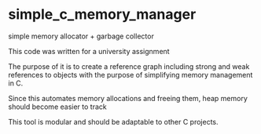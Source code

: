 # simple_c_memory_manager
simple memory allocator + garbage collector

This code was written for a university assignment

The purpose of it is to create a reference graph including strong and weak references to
objects with the purpose of simplifying memory management in C.

Since this automates memory allocations and freeing them, heap memory should
become easier to track

This tool is modular and should be adaptable to other C projects.  
